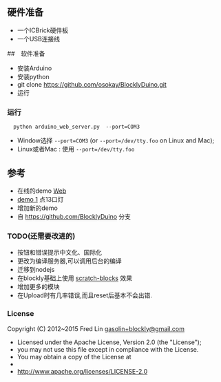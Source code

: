 ## 硬件准备
 
  * 一个ICBrick硬件板
  * 一个USB连接线

##　软件准备

* 安装Arduino
* 安装python
* git clone https://github.com/osokay/BlocklyDuino.git
* 运行

### 运行

```
  python arduino_web_server.py  --port=COM3
```

  * Window选择   `--port=COM3` (or `--port=/dev/tty.foo` on Linux and Mac);
  * Linux或者Mac : 使用  `--port=/dev/tty.foo` 


## 参考

* 在线的demo [Web](http://blocklyduino.github.io/BlocklyDuino/blockly/apps/blocklyduino/) 
* [demo 1](http://blocklyduino.github.io/BlocklyDuino/blockly/apps/blocklyduino/index.html?url=examples/blink.xml) 点13口灯
* 增加新的demo
* 自 https://github.com/BlocklyDuino  分支
### TODO(还需要改进的)

* 按钮和错误提示中文化、国际化
* 更改为编译服务器,可以调用后台的编译
* 迁移到nodejs
* 在blockly基础上使用 [scratch-blocks](https://github.com/osokay/scratch-blocks) 效果
* 增加更多的模块
* 在Upload时有几率错误,而且reset后基本不会出错.


### License

Copyright (C) 2012~2015 Fred Lin gasolin+blockly@gmail.com

 * Licensed under the Apache License, Version 2.0 (the "License");
 * you may not use this file except in compliance with the License.
 * You may obtain a copy of the License at
 *
 *   http://www.apache.org/licenses/LICENSE-2.0
